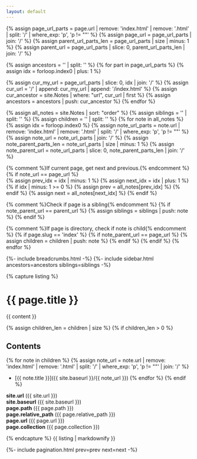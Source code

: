 ```yaml
---
layout: default
---
```

{% assign page_url_parts = page.url | remove: 'index.html'  | remove: '.html' | split: '/' | where_exp: 'p', 'p != ""' %}
{% assign page_url = page_url_parts | join: '/' %}
{% assign parent_url_parts_len = page_url_parts | size | minus: 1 %}
{% assign parent_url = page_url_parts | slice: 0, parent_url_parts_len | join: '/' %}

{% assign ancestors = '' | split: '' %}
{% for part in page_url_parts %}
  {% assign idx = forloop.index0 | plus: 1 %}

  {% assign cur_my_url = page_url_parts | slice: 0, idx | join: '/' %}
  {% assign cur_url = '/' | append: cur_my_url | append: '/index.html' %}
  {% assign cur_ancestor = site.Notes | where: "url", cur_url | first %}
  {% assign ancestors = ancestors | push: cur_ancestor %}
{% endfor %}

{% assign all_notes = site.Notes | sort: "order" %}
{% assign siblings = '' | split: '' %}
{% assign children = '' | split: '' %}
{% for note in all_notes %}
  {% assign idx = forloop.index0 %}
  {% assign note_url_parts = note.url | remove: 'index.html' | remove: '.html' | split: '/' | where_exp: 'p', 'p != ""' %}
  {% assign note_url = note_url_parts | join: '/' %}
  {% assign note_parent_parts_len = note_url_parts | size | minus: 1 %}
  {% assign note_parent_url = note_url_parts | slice: 0, note_parent_parts_len | join: '/' %}

  {% comment %}If current page, get next and previous.{% endcomment %}
  {% if note_url == page_url %}  
    {% assign prev_idx = idx | minus: 1 %}
    {% assign next_idx = idx | plus: 1 %}
    {% if idx | minus: 1 >= 0 %}
      {% assign prev = all_notes[prev_idx] %}
    {% endif %}
    {% assign next = all_notes[next_idx] %}
  {% endif %}

  {% comment %}Check if page is a sibling{% endcomment %}
  {% if note_parent_url == parent_url %}
    {% assign siblings = siblings | push: note %}
  {% endif %}
  
  {% comment %}If page is directory, check if note is child{% endcomment %}
  {% if page.slug == 'index' %}
    {% if note_parent_url == page_url %}
      {% assign children = children | push: note %}
    {% endif %}
  {% endif %}
{% endfor %}

{%- include breadcrumbs.html -%}
{%- include sidebar.html ancestors=ancestors siblings=siblings -%}

{% capture listing %}

# {{ page.title }}
{{ content }}

{% assign children_len = children | size %}
{% if children_len > 0 %}
## Contents
  {% for note in children %}
    {% assign note_url = note.url | remove: 'index.html' | remove: '.html' | split: '/' | where_exp: 'p', 'p != ""' | join: '/' %}
- [{{ note.title }}]({{ site.baseurl }}/{{ note_url }})
  {% endfor %}
{% endif %}

**site.url** ({{ site.url }}) <br/>
**site.baseurl** ({{ site.baseurl }}) <br/>
**page.path** ({{ page.path }}) <br/>
**page.relative_path** ({{ page.relative_path }}) <br/>
**page.url** ({{ page.url }})<br/>
**page.collection** ({{ page.collection }})<br/>

{% endcapture %}
{{ listing | markdownify }}

{%- include pagination.html prev=prev next=next -%}

